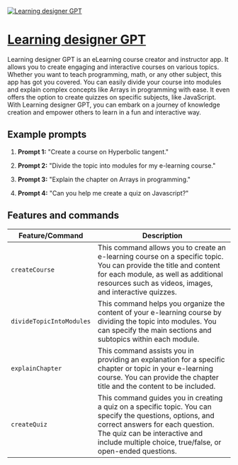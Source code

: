 [![Learning designer GPT](https://files.oaiusercontent.com/file-bDVfA9mYb12Z1rB2kWpBuM8R?se=2123-10-18T10%3A19%3A08Z&sp=r&sv=2021-08-06&sr=b&rscc=max-age%3D31536000%2C%20immutable&rscd=attachment%3B%20filename%3D1e94822e-14ed-4307-a88c-e96fb4585343.png&sig=TR1GZLtWZQWnFlEhYsZmn1EpxMiTv%2BtFoHTEJkTZv60%3D)](https://chat.openai.com/g/g-ZPn85vj30-learning-designer-gpt)

# [Learning designer GPT](https://chat.openai.com/g/g-ZPn85vj30-learning-designer-gpt)

Learning designer GPT is an eLearning course creator and instructor app. It allows you to create engaging and interactive courses on various topics. Whether you want to teach programming, math, or any other subject, this app has got you covered. You can easily divide your course into modules and explain complex concepts like Arrays in programming with ease. It even offers the option to create quizzes on specific subjects, like JavaScript. With Learning designer GPT, you can embark on a journey of knowledge creation and empower others to learn in a fun and interactive way.

## Example prompts

1. **Prompt 1:** "Create a course on Hyperbolic tangent."

2. **Prompt 2:** "Divide the topic into modules for my e-learning course."

3. **Prompt 3:** "Explain the chapter on Arrays in programming."

4. **Prompt 4:** "Can you help me create a quiz on Javascript?"

## Features and commands

| Feature/Command | Description |
| --- | --- |
| `createCourse` | This command allows you to create an e-learning course on a specific topic. You can provide the title and content for each module, as well as additional resources such as videos, images, and interactive quizzes. |
| `divideTopicIntoModules` | This command helps you organize the content of your e-learning course by dividing the topic into modules. You can specify the main sections and subtopics within each module. |
| `explainChapter` | This command assists you in providing an explanation for a specific chapter or topic in your e-learning course. You can provide the chapter title and the content to be included. |
| `createQuiz` | This command guides you in creating a quiz on a specific topic. You can specify the questions, options, and correct answers for each question. The quiz can be interactive and include multiple choice, true/false, or open-ended questions. |